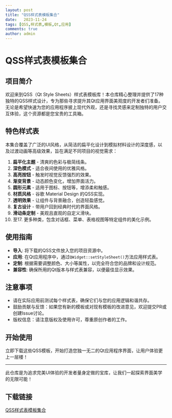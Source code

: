 ```yaml
---
layout: post
title: "QSS样式表模板集合"
date:   2023-11-24
tags: [QSS,样式表,模板,Qt,应用]
comments: true
author: admin
---
```

# QSS样式表模板集合

## 项目简介

欢迎来到QSS（Qt Style Sheets）样式表模板库！本仓库精心整理并提供了17种独特的QSS样式设计，专为那些寻求提升其Qt应用界面美观度的开发者们准备。无论是希望快速为您的应用程序披上现代外观，还是寻找灵感来定制独特的用户交互体验，这个资源都是您宝贵的工具箱。

## 特色样式表

本集合覆盖了广泛的UI风格，从简洁的扁平化设计到模拟材料设计的深度感，以及过渡动画等高级效果，旨在满足不同项目的视觉需求：

1. **扁平化主题** - 清爽的色彩与极简线条。
2. **深色模式** - 适合夜间使用的优雅风格。
3. **高亮按钮** - 触发时视觉反馈强烈的效果。
4. **渐变背景** - 动态颜色变化，增加界面活力。
5. **圆形元素** - 适用于图标、按钮等，增添柔和触感。
6. **材质风格** - 谷歌 Material Design 的QSS实现。
7. **透明效果** - 让组件与背景融合，创造轻盈感觉。
8. **复古设计** - 带用户回到经典时代的界面风格。
9. **滑动条定制** - 美观且直观的自定义滑块。
10. 至17. 更多种类，包含对话框、菜单、表格视图等特定组件的美化示例。

## 使用指南

- **导入**: 将下载的QSS文件放入您的项目资源中。
- **应用**: 在Qt应用程序中，通过`QWidget::setStyleSheet()`方法应用样式表。
- **定制**: 根据需要调整颜色、大小等属性，以完全符合您的品牌和设计规范。
- **兼容性**: 确保所用的Qt版本与样式表兼容，以便最佳显示效果。

## 注意事项

- 请在实际应用前测试每个样式表，确保它们与您的应用逻辑和谐共存。
- 鼓励贡献与反馈：如果您有新的模板或对现有模板的改进意见，欢迎提交PR或创建Issue讨论。
- 版权信息：请注意版权及使用许可，尊重原创作者的工作。

## 开始使用

立即下载这些QSS模板，开始打造您独一无二的Qt应用程序界面，让用户体验更上一层楼！

---

此仓库是为追求完美UI体验的开发者量身定做的宝库，让我们一起探索界面美学的无限可能！

## 下载链接

[QSS样式表模板集合](https://pan.quark.cn/s/e4237d975e1a)
